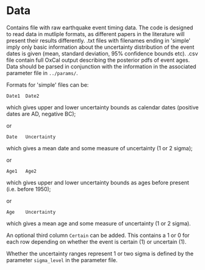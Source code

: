 # Data

Contains file with raw earthquake event timing data. The code is designed to read data in mutliple formats, as different papers in the literature will present their results differently. .txt files with filenames ending in 'simple' imply only basic information about the uncertainty distribution of the event dates is given (mean, standard deviation, 95% confidence bounds etc). .csv file contain full OxCal output describing the posterior pdfs of event ages. Data should be parsed in conjunction with the information in the associated parameter file in `../params/`.

Formats for 'simple' files can be:

`Date1	Date2`

which gives upper and lower uncertainty bounds as calendar dates (positive dates are AD, negative BC);

or

`Date	Uncertainty`

which gives a mean date and some measure of uncertainty (1 or 2 sigma);

or

`Age1	Age2`

which gives upper and lower uncertainty bounds as ages before present (i.e. before 1950);

or

`Age	Uncertainty`

which gives a mean age and some measure of uncertainty (1 or 2 sigma).

An optional third column `Certain` can be added. This contains a 1 or 0 for each row depending on whether the event is certain (1) or uncertain (1).

Whether the uncertainty ranges represent 1 or two sigma is defined by the parameter `sigma_level` in the parameter file. 
